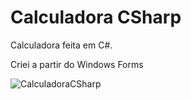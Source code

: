 # Calculadora CSharp

Calculadora feita em C#.

Criei a partir do Windows Forms

![CalculadoraCSharp](https://user-images.githubusercontent.com/41845115/117353240-45831000-ae86-11eb-8e37-439947f1db6a.jpg)
